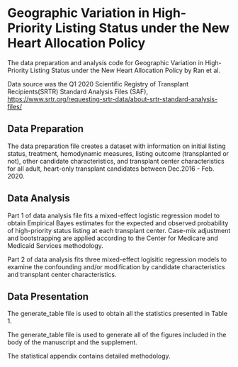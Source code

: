 # Geographic Variation in High-Priority Listing Status under the New Heart Allocation Policy
The data preparation and analysis code for Geographic Variation in High-Priority Listing Status under the New Heart Allocation Policy by Ran et al.

Data source was the Q1 2020 Scientific Registry of Transplant Recipients(SRTR) Standard Analysis Files (SAF), https://www.srtr.org/requesting-srtr-data/about-srtr-standard-analysis-files/

## Data Preparation
The data preparation file creates a dataset with information on initial listing status, treatment, hemodynamic measures, listing outcome (transplanted or not), other candidate characteristics, and transplant center characteristics for all adult, heart-only transplant candidates between Dec.2016 - Feb. 2020. 

## Data Analysis
Part 1 of data analysis file fits a mixed-effect logistic regression model to obtain Empirical Bayes estimates for the expected and observed probability of high-priority status listing at each transplant center. Case-mix adjustment and bootstrapping are applied according to the Center for Medicare and Medicaid Services methodology. 

Part 2 of data analysis fits three mixed-effect logisitic regression models to examine the confounding and/or modification by candidate characteristics and transplant center characteristics. 

## Data Presentation

The generate_table file is used to obtain all the statistics presented in Table 1.

The generate_table file is used to generate all of the figures included in the body of the manuscript and the supplement. 

The statistical appendix contains detailed methodology.
